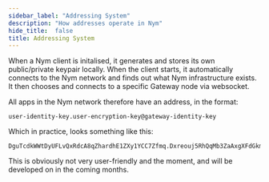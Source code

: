 ```yaml
---
sidebar_label: "Addressing System"
description: "How addresses operate in Nym"
hide_title:  false
title: Addressing System
---
```


When a Nym client is initalised, it generates and stores its own public/private keypair locally. When the client starts, it automatically connects to the Nym network and finds out what Nym infrastructure exists. It then chooses and connects to a specific Gateway node via websocket.

All apps in the Nym network therefore have an address, in the format:

```
user-identity-key.user-encryption-key@gateway-identity-key
``` 

Which in practice, looks something like this: 

```
DguTcdkWWtDyUFLvQxRdcA8qZhardhE1ZXy1YCC7Zfmq.Dxreouj5RhQqMb3ZaAxgXFdGkmfbDKwk457FdeHGKmQQ@4kjgWmFU1tcGAZYRZR57yFuVAexjLbJ5M7jvo3X5Hkcf
```

This is obviously not very user-friendly and the moment, and will be developed on in the coming months. 